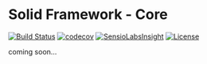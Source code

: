 # Solid Framework - Core

[![Build Status](https://travis-ci.org/solid-framework/core.svg?branch=master)](https://travis-ci.org/solid-framework/core)
[![codecov](https://codecov.io/gh/solid-framework/core/branch/master/graph/badge.svg)](https://codecov.io/gh/solid-framework/core)
[![SensioLabsInsight](https://insight.sensiolabs.com/projects/ab5f3749-c4d7-4c69-90f8-0226782bc916/mini.png)](https://insight.sensiolabs.com/projects/ab5f3749-c4d7-4c69-90f8-0226782bc916)
[![License](https://poser.pugx.org/solid-framework/core/license)](https://packagist.org/packages/solid-framework/core)

coming soon...
